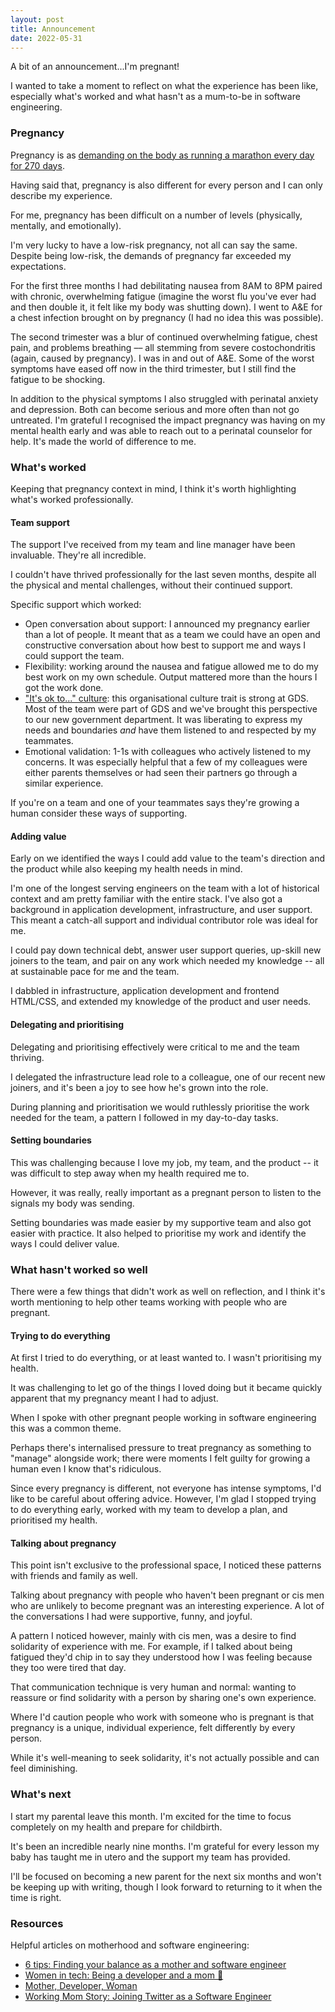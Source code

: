 ```yaml
---
layout: post
title: Announcement
date: 2022-05-31
---
```


A bit of an announcement...I'm pregnant! 

I wanted to take a moment to reflect on what the experience has been like, especially what's worked and what hasn't as a mum-to-be in software engineering.

### Pregnancy

Pregnancy is as [demanding on the body as running a marathon every day for 270 days](https://www.scarymommy.com/pregnancy-marathon-endurance-athlete/amp).

Having said that, pregnancy is also different for every person and I can only describe my experience.

For me, pregnancy has been difficult on a number of levels (physically, mentally, and emotionally).

I'm very lucky to have a low-risk pregnancy, not all can say the same. Despite being low-risk, the demands of pregnancy far exceeded my expectations.

For the first three months I had debilitating nausea from 8AM to 8PM paired with chronic, overwhelming fatigue (imagine the worst flu you've ever had and then double it, it felt like my body was shutting down). I went to A&E for a chest infection brought on by pregnancy (I had no idea this was possible). 

The second trimester was a blur of continued overwhelming fatigue, chest pain, and problems breathing –– all stemming from severe costochondritis (again, caused by pregnancy). I was in and out of A&E. Some of the worst symptoms have eased off now in the third trimester, but I still find the fatigue to be shocking.

In addition to the physical symptoms I also struggled with perinatal anxiety and depression. Both can become serious and more often than not go untreated. I'm grateful I recognised the impact pregnancy was having on my mental health early and was able to reach out to a perinatal counselor for help. It's made the world of difference to me.

### What's worked

Keeping that pregnancy context in mind, I think it's worth highlighting what's worked professionally. 

#### Team support

The support I've received from my team and line manager have been invaluable. They're all incredible.

I couldn't have thrived professionally for the last seven months, despite all the physical and mental challenges, without their continued support.

Specific support which worked:

* Open conversation about support: I announced my pregnancy earlier than a lot of people. It meant that as a team we could have an open and constructive conversation about how best to support me and ways I could support the team.
* Flexibility: working around the nausea and fatigue allowed me to do my best work on my own schedule. Output mattered more than the hours I got the work done. 
* ["It's ok to..." culture](https://gds.blog.gov.uk/2016/05/25/its-ok-to-say-whats-ok/): this organisational culture trait is strong at GDS. Most of the team were part of GDS and we've brought this perspective to our new government department. It was liberating to express my needs and boundaries _and_ have them listened to and respected by my teammates.
* Emotional validation: 1-1s with colleagues who actively listened to my concerns. It was especially helpful that a few of my colleagues were either parents themselves or had seen their partners go through a similar experience.

If you're on a team and one of your teammates says they're growing a human consider these ways of supporting.

#### Adding value

Early on we identified the ways I could add value to the team's direction and the product while also keeping my health needs in mind.

I'm one of the longest serving engineers on the team with a lot of historical context and am pretty familiar with the entire stack. I've also got a background in application development, infrastructure, and user support. This meant a catch-all support and individual contributor role was ideal for me.

I could pay down technical debt, answer user support queries, up-skill new joiners to the team, and pair on any work which needed my knowledge -- all at sustainable pace for me and the team. 

I dabbled in infrastructure, application development and frontend HTML/CSS, and extended my knowledge of the product and user needs.

#### Delegating and prioritising

Delegating and prioritising effectively were critical to me and the team thriving. 
 
I delegated the infrastructure lead role to a colleague, one of our recent new joiners, and it's been a joy to see how he's grown into the role. 

During planning and prioritisation we would ruthlessly prioritise the work needed for the team, a pattern I followed in my day-to-day tasks.

#### Setting boundaries

This was challenging because I love my job, my team, and the product -- it was difficult to step away when my health required me to. 

However, it was really, really important as a pregnant person to listen to the signals my body was sending. 

Setting boundaries was made easier by my supportive team and also got easier with practice. It also helped to prioritise my work and identify the ways I could deliver value.

### What hasn't worked so well

There were a few things that didn't work as well on reflection, and I think it's worth mentioning to help other teams working with people who are pregnant.

#### Trying to do everything

At first I tried to do everything, or at least wanted to. I wasn't prioritising my health.

It was challenging to let go of the things I loved doing but it became quickly apparent that my pregnancy meant I had to adjust. 

When I spoke with other pregnant people working in software engineering this was a common theme.

Perhaps there's internalised pressure to treat pregnancy as something to "manage" alongside work; there were moments I felt guilty for growing a human even I know that's ridiculous. 

Since every pregnancy is different, not everyone has intense symptoms, I'd like to be careful about offering advice. However, I'm glad I stopped trying to do everything early, worked with my team to develop a plan, and prioritised my health. 

#### Talking about pregnancy

This point isn't exclusive to the professional space, I noticed these patterns with friends and family as well. 

Talking about pregnancy with people who haven't been pregnant or cis men who are unlikely to become pregnant was an interesting experience. A lot of the conversations I had were supportive, funny, and joyful.

A pattern I noticed however, mainly with cis men, was a desire to find solidarity of experience with me. For example, if I talked about being fatigued they'd chip in to say they understood how I was feeling because they too were tired that day.

That communication technique is very human and normal: wanting to reassure or find solidarity with a person by sharing one's own experience. 

Where I'd caution people who work with someone who is pregnant is that pregnancy is a unique, individual experience, felt differently by every person. 

While it's well-meaning to seek solidarity, it's not actually possible and can feel diminishing.

### What's next

I start my parental leave this month. I'm excited for the time to focus completely on my health and prepare for childbirth. 

It's been an incredible nearly nine months. I'm grateful for every lesson my baby has taught me in utero and the support my team has provided.

I'll be focused on becoming a new parent for the next six months and won't be keeping up with writing, though I look forward to returning to it when the time is right.

### Resources

Helpful articles on motherhood and software engineering:

* [6 tips: Finding your balance as a mother and software engineer](https://www.educative.io/blog/balance-software-engineer-mother)
* [Women in tech: Being a developer and a mom 🤪](https://dev.to/rose/women-in-tech-being-a-developer-and-a-mom-gcf)
* [Mother, Developer, Woman](https://www.thoughtworks.com/insights/blog/mother-developer-woman)
* [Working Mom Story: Joining Twitter as a Software Engineer](https://medium.com/@wassupnari/working-mom-story-joining-twitter-as-a-software-engineer-21fd1e74130c)